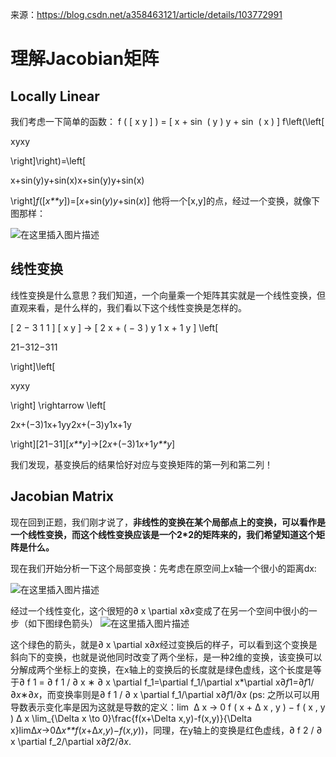 来源：https://blog.csdn.net/a358463121/article/details/103772991



# 理解Jacobian矩阵



## Locally Linear

我们考虑一下简单的函数：
f ( [ x y ] ) = [ x + sin ⁡ ( y ) y + sin ⁡ ( x ) ] f\left(\left[

xyxy

\right]\right)=\left[

x+sin(y)y+sin(x)x+sin⁡(y)y+sin⁡(x)

\right]*f*([*x**y*])=[*x*+sin(*y*)*y*+sin(*x*)]
他将一个[x,y]的点，经过一个变换，就像下图那样：



![在这里插入图片描述](D:\NLP\nlp_learning\Mathematics\pic\20191230202943325.gif)



## 线性变换

线性变换是什么意思？我们知道，一个向量乘一个矩阵其实就是一个线性变换，但直观来看，是什么样的，我们看以下这个线性变换是怎样的。

[ 2 − 3 1 1 ] [ x y ] → [ 2 x + ( − 3 ) y 1 x + 1 y ] \left[

21−312−311

\right]\left[

xyxy

\right] \rightarrow \left[

2x+(−3)1x+1yy2x+(−3)y1x+1y

\right][21−31][*x**y*]→[2*x*+(−3)1*x*+1*y**y*]

我们发现，基变换后的结果恰好对应与变换矩阵的第一列和第二列！



## Jacobian Matrix

现在回到正题，我们刚才说了，**非线性的变换在某个局部点上的变换，可以看作是一个线性变换，而这个线性变换应该是一个2\*2的矩阵来的，我们希望知道这个矩阵是什么。**

现在我们开始分析一下这个局部变换：先考虑在原空间上x轴一个很小的距离dx:



![在这里插入图片描述](D:\NLP\nlp_learning\Mathematics\pic\20191230214739299.png)



经过一个线性变化，这个很短的∂ x \partial x∂*x*变成了在另一个空间中很小的一步（如下图绿色箭头）
![在这里插入图片描述](https://img-blog.csdnimg.cn/20191230212311328.png?x-oss-process=image/watermark,type_ZmFuZ3poZW5naGVpdGk,shadow_10,text_aHR0cHM6Ly9ibG9nLmNzZG4ubmV0L2EzNTg0NjMxMjE=,size_16,color_FFFFFF,t_70)

这个绿色的箭头，就是∂ x \partial x∂*x*经过变换后的样子，可以看到这个变换是斜向下的变换，也就是说他同时改变了两个坐标，是一种2维的变换，该变换可以分解成两个坐标上的变换，在x轴上的变换后的长度就是绿色虚线，这个长度是等于∂ f 1 = ∂ f 1 / ∂ x ∗ ∂ x \partial f_1=\partial f_1/\partial x*\partial x∂*f*1=∂*f*1/∂*x*∗∂*x*，而变换率则是∂ f 1 / ∂ x \partial f_1/\partial x∂*f*1/∂*x* (ps: 之所以可以用导数表示变化率是因为这就是导数的定义：lim ⁡ Δ x → 0 f ( x + Δ x , y ) − f ( x , y ) Δ x \lim_{\Delta x \to 0}\frac{f(x+\Delta x,y)-f(x,y)}{\Delta x}limΔ*x*→0Δ*x**f*(*x*+Δ*x*,*y*)−*f*(*x*,*y*))，同理，在y轴上的变换是红色虚线，∂ f 2 / ∂ x \partial f_2/\partial x∂*f*2/∂*x*.
